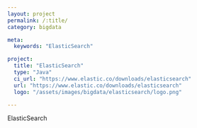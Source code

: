 ```yaml
---
layout: project
permalink: /:title/
category: bigdata

meta:
  keywords: "ElasticSearch"

project:
  title: "ElasticSearch"
  type: "Java"
  ci_url: "https://www.elastic.co/downloads/elasticsearch"
  url: "https://www.elastic.co/downloads/elasticsearch"
  logo: "/assets/images/bigdata/elasticsearch/logo.png"

---
```

<p>ElasticSearch</p>
